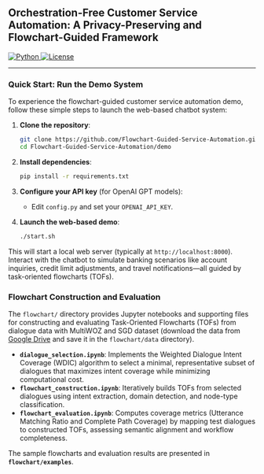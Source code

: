 

## Orchestration-Free Customer Service Automation: A Privacy-Preserving and Flowchart-Guided Framework


<a href="https://www.python.org/">
<img alt="Python" src="https://img.shields.io/badge/python-%3E=_3.10-blue.svg">
</a>
<a href="https://opensource.org/licenses/MIT">
<img alt="License" src="https://img.shields.io/badge/License-MIT-yellow.svg">
</a>


---

### Quick Start: Run the Demo System

To experience the flowchart-guided customer service automation demo, follow these simple steps to launch the web-based chatbot system:

1. **Clone the repository**:
   ```bash
   git clone https://github.com/Flowchart-Guided-Service-Automation.git
   cd Flowchart-Guided-Service-Automation/demo
   ```

2. **Install dependencies**:
   ```bash
   pip install -r requirements.txt
   ```

3. **Configure your API key** (for OpenAI GPT models):
   - Edit `config.py` and set your `OPENAI_API_KEY`.

4. **Launch the web-based demo**:
   ```bash
   ./start.sh
   ```
This will start a local web server (typically at `http://localhost:8000`). Interact with the chatbot to simulate banking scenarios like account inquiries, credit limit adjustments, and travel notifications—all guided by task-oriented flowcharts (TOFs).


### Flowchart Construction and Evaluation

The `flowchart/` directory provides Jupyter notebooks and supporting files for constructing and evaluating Task-Oriented Flowcharts (TOFs) from dialogue data with MultiWOZ and SGD dataset (download the data from [Google Drive](https://drive.google.com/file/d/18ULn5nmzMMM9dMgGvtdybYcKniwdE3dL/view?usp=sharing) and save it in the `flowchart/data` directory).

- **`dialogue_selection.ipynb`**: Implements the Weighted Dialogue Intent Coverage (WDIC) algorithm to select a minimal, representative subset of dialogues that maximizes intent coverage while minimizing computational cost.
- **`flowchart_construction.ipynb`**: Iteratively builds TOFs from selected dialogues using intent extraction, domain detection, and node-type classification.
- **`flowchart_evaluation.ipynb`**: Computes coverage metrics (Utterance Matching Ratio and Complete Path Coverage) by mapping test dialogues to constructed TOFs, assessing semantic alignment and workflow completeness.

The sample flowcharts and evaluation results are presented in **`flowchart/examples`**. 